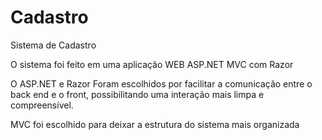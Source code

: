 # Cadastro

Sistema de Cadastro

O sistema foi feito em uma aplicação WEB ASP.NET MVC com Razor

O ASP.NET e Razor Foram escolhidos por facilitar a comunicação entre o back end e o front, possibilitando uma interação mais limpa e compreensível.

MVC foi escolhido para deixar a estrutura do sistema mais organizada
